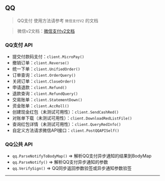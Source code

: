 ## QQ

> QQ支付 使用方法请参考 `微信支付V2` 的文档

> 微信v2文档：[微信支付v2文档](https://github.com/go-pay/gopay/blob/main/doc/wechat_v2.md)

### QQ支付 API

* 提交付款码支付：`client.MicroPay()`
* 撤销订单：`client.Reverse()`
* 统一下单：`client.UnifiedOrder()`
* 订单查询：`client.OrderQuery()`
* 关闭订单：`client.CloseOrder()`
* 申请退款：`client.Refund()`
* 退款查询：`client.RefundQuery()`
* 交易账单：`client.StatementDown()`
* 资金账单：`client.AccRoll()`
* 创建现金红包（未测试可用性）：`client.SendCashRed()`
* 对账单下载（未测试可用性）：`client.DownloadRedListFile()`
* 查询红包详情（未测试可用性）：`client.QueryRedInfo()`
* 自定义方法请求微信API接口：`client.PostQQAPISelf()`

### QQ公共 API

* `qq.ParseNotifyToBodyMap()` => 解析QQ支付异步通知的结果到BodyMap
* `qq.ParseNotify()` => 解析QQ支付异步通知的参数
* `qq.VerifySign()` => QQ同步返回参数验签或异步通知参数验签

---